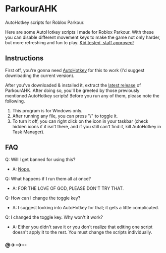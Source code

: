 # ParkourAHK
AutoHotkey scripts for Roblox Parkour.

Here are some AutoHotkey scripts I made for Roblox Parkour. With these you can disable different movement keys to make the game not only harder, but more refreshing and fun to play.
[Kid tested, staff approved!](https://imgur.com/rKFkimo)

## Instructions
First off, you're gonna need [AutoHotkey](https://www.autohotkey.com) for this to work (I'd suggest downloading the current version).

After you've downloaded & installed it, extract the [latest release](https://github.com/joinedspawnRoads/ParkourAHK/releases) of ParkourAHK. After doing so, you'll be greeted by those previously mentioned AutoHotkey scripts! Before you run any of them, please note the following.

1. This program is for Windows only.
2. After running any file, you can press "/" to toggle it.
3. To turn it off, you can right click on the icon in your taskbar (check hidden icons if it isn't there, and if you still can't find it, kill AutoHotkey in Task Manager).

## FAQ

Q: Will I get banned for using this?
- A: [Nope.](https://imgur.com/rKFkimo)

Q: What happens if I run them all at once?
- A: FOR THE LOVE OF GOD, PLEASE DON'T TRY THAT.

Q: How can I change the toggle key?
- A: I suggest looking into AutoHotkey for that; it gets a little complicated.

Q: I changed the toggle key. Why won't it work?
- A: Either you didn't save it or you don't realize that editing one script doesn't apply it to the rest. You must change the scripts individually.

### @->-->--
